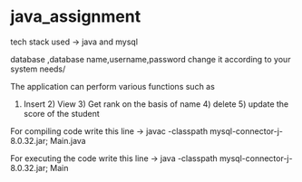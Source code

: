 # java_assignment
tech stack used -> java and mysql


database ,database name,username,password change it according to your system needs/


The application can perform various functions such as
1) Insert 2) View 3) Get rank on the basis of name 4) delete 5) update the score of the student


For compiling code write this line -> javac -classpath mysql-connector-j-8.0.32.jar; Main.java


For executing the code write this line -> java -classpath mysql-connector-j-8.0.32.jar; Main
